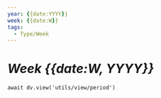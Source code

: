 ```yaml
---
year: {{date:YYYY}}
week: {{date:W}}
tags:
  - Type/Week
---
```


# _Week {{date:W, YYYY}}_

```dataviewjs
await dv.view('utils/view/period')
```
